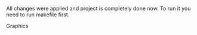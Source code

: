 All changes were applied and project is completely done now. To run it you need to run makefile first.


Graphics 
